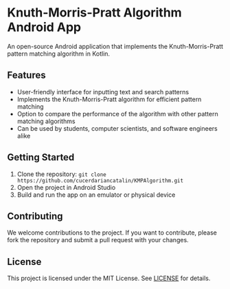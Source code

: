 # Knuth-Morris-Pratt Algorithm Android App

An open-source Android application that implements the Knuth-Morris-Pratt pattern matching algorithm in Kotlin.

## Features

- User-friendly interface for inputting text and search patterns
- Implements the Knuth-Morris-Pratt algorithm for efficient pattern matching
- Option to compare the performance of the algorithm with other pattern matching algorithms
- Can be used by students, computer scientists, and software engineers alike

## Getting Started

1. Clone the repository: `git clone https://github.com/cucerdariancatalin/KMPAlgorithm.git`
2. Open the project in Android Studio
3. Build and run the app on an emulator or physical device

## Contributing

We welcome contributions to the project. If you want to contribute, please fork the repository and submit a pull request with your changes.

## License

This project is licensed under the MIT License. See [LICENSE](LICENSE) for details.
